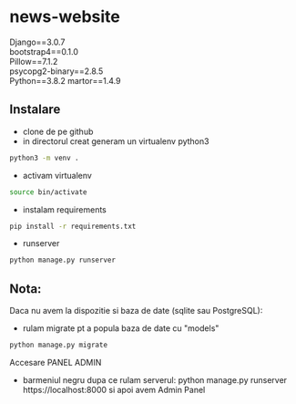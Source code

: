 # news-website<br>
Django==3.0.7<br>
bootstrap4==0.1.0<br>
Pillow==7.1.2<br>
psycopg2-binary==2.8.5<br>
Python==3.8.2
martor==1.4.9


## Instalare
- clone de pe github
- in directorul creat generam un virtualenv python3
```bash
python3 -m venv .
```

- activam virtualenv
```bash
source bin/activate
```

- instalam requirements
```bash
pip install -r requirements.txt
```

- runserver
```bash
python manage.py runserver
```

## Nota:
Daca nu avem la dispozitie si baza de date (sqlite sau PostgreSQL):
- rulam migrate pt a popula baza de date cu "models"
```bash
python manage.py migrate
```

Accesare PANEL ADMIN
- barmeniul negru dupa ce rulam serverul: python manage.py runserver
https://localhost:8000
si apoi avem Admin Panel 


